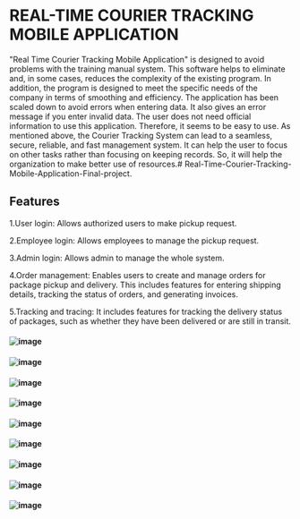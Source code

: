 # REAL-TIME COURIER TRACKING MOBILE APPLICATION

"Real Time Courier Tracking Mobile Application" is designed to avoid problems with the training manual system. This software helps to eliminate and, in some cases, reduces the complexity of the existing program. In addition, the program is designed to meet the specific needs of the company in terms of smoothing and efficiency. The application has been scaled down to avoid errors when entering data. It also gives an error message if you enter invalid data. The user does not need official information to use this application. Therefore, it seems to be easy to use. As mentioned above, the Courier Tracking System can lead to a seamless, secure, reliable, and fast management system. It can help the user to focus on other tasks rather than focusing on keeping records. So, it will help the organization to make better use of resources.# Real-Time-Courier-Tracking-Mobile-Application-Final-project.

## Features
1.User login: Allows authorized users to make pickup request.

2.Employee login: Allows employees to manage the pickup request.

3.Admin login: Allows admin to manage the whole system.

4.Order management: Enables users to create and manage orders for package pickup and delivery. This includes features for entering shipping details, tracking the status of orders, and generating invoices.

5.Tracking and tracing: It includes features for tracking the delivery status of packages, such as whether they have been delivered or are still in transit.

#### ![image](https://github.com/dulyana/Real-Time-Courier-Tracking-Mobile-Application-Final-project/assets/67815837/c9a7c727-61d3-4f95-b906-35e5b99fc7ed)
#### ![image](https://github.com/dulyana/Real-Time-Courier-Tracking-Mobile-Application-Final-project/assets/67815837/9517fa3d-84fc-4985-a9fa-657c951eaeab)
#### ![image](https://github.com/dulyana/Real-Time-Courier-Tracking-Mobile-Application-Final-project/assets/67815837/bea960a7-f3af-4fbb-a0d7-1d78c5f524dc)
#### ![image](https://github.com/dulyana/Real-Time-Courier-Tracking-Mobile-Application-Final-project/assets/67815837/bf09244e-c9c1-4014-9513-f53c6ea334dc)
#### ![image](https://github.com/dulyana/Real-Time-Courier-Tracking-Mobile-Application-Final-project/assets/67815837/60b58d7e-758a-42e1-b7fa-63324d3a1638)
#### ![image](https://github.com/dulyana/Real-Time-Courier-Tracking-Mobile-Application-Final-project/assets/67815837/756bf969-d259-4533-8ced-c4d1543491ed)
#### ![image](https://github.com/dulyana/Real-Time-Courier-Tracking-Mobile-Application-Final-project/assets/67815837/074739f7-f6ad-446b-b85e-6dff2ae585a8)
#### ![image](https://github.com/dulyana/Real-Time-Courier-Tracking-Mobile-Application-Final-project/assets/67815837/75df5655-7fd4-487a-a0b0-e7ec30145268)
#### ![image](https://github.com/dulyana/Real-Time-Courier-Tracking-Mobile-Application-Final-project/assets/67815837/5b2b6a48-fc83-419e-8595-4c76da20153c)






